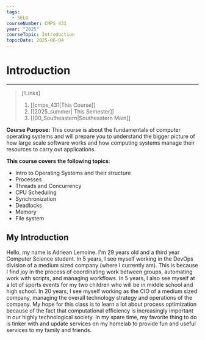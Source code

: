 ```yaml
---
tags:
  - SELU
courseNumber: CMPS 431
year: "2025"
courseTopic: Introduction
topicDate: 2025-06-04
---
```

# Introduction
___

>[!Links]
>1. [[cmps_431|This Course]]
>2. [[2025_summer| This Semester]]
>3. [[00_Southeastern|Southeastern Main]]

**Course Purpose:** This course is about the fundamentals of computer operating systems and will prepare you to understand the bigger picture of how large scale software works and how computing systems manage their resources to carry out applications.

**This course covers the following topics**: 
- Intro to Operating Systems and their structure
- Processes
- Threads and Concurrency
- CPU Scheduling
- Synchronization
- Deadlocks
- Memory
- File system

## My Introduction

Hello, my name is Adriean Lemoine. I'm 29 years old and a third year Computer Science student. 
In 5 years, I see myself working in the DevOps division of a medium sized company (where I currently am). This is because I find joy in the process of coordinating work between groups, automating work with scripts, and managing workflows. In 5 years, I also see myself at a lot of sports events for my two children who will be in middle school and high school. 
In 20 years, I see myself working as the CIO of a medium sized company, managing the overall technology strategy and operations of the company. 
My hope for this class is to learn a lot about process optimization because of the fact that computational efficiency is increasingly important in our highly technological society. 
In my spare time, my favorite thing to do is tinker with and update services on my homelab to provide fun and useful services to my family and friends. 

